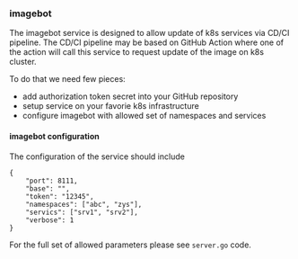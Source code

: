 ### imagebot
The imagebot service is designed to allow update of k8s services via CD/CI pipeline.
The CD/CI pipeline may be based on GitHub Action where one of the action will
call this service to request update of the image on k8s cluster.

To do that we need few pieces:
- add authorization token secret into your GitHub repository
- setup service on your favorie k8s infrastructure
- configure imagebot with allowed set of namespaces and services

#### imagebot configuration
The configuration of the service should include
```
{
    "port": 8111,
    "base": "",
    "token": "12345",
    "namespaces": ["abc", "zys"],
    "servics": ["srv1", "srv2"],
    "verbose": 1
}
```
For the full set of allowed parameters please see `server.go` code.
